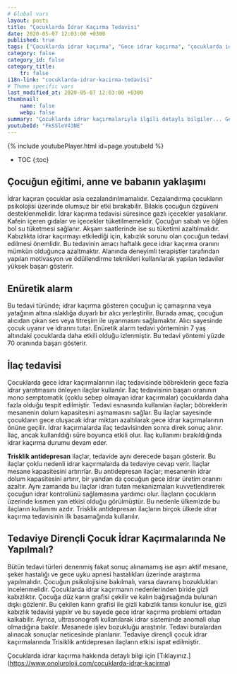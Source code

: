```yaml
---
# Global vars
layout: posts
title: "Çocuklarda İdrar Kaçırma Tedavisi"
date: 2020-05-07 12:03:00 +0300
published: true
tags: ["Çocuklarda idrar kaçırma", "Gece idrar kaçırma", "çocuklarda idrar kaçırma tipleri", "Gece idrar kaçırma tedavi", "Enüretik alarm", "çocuklarda idrar kaçırma ilaç", "Çocuklarda İdrar Kaçırma Teşhis", "Çocuklarda idrar kaçırma Tedavi", "Çocuklarda İdrar Kaçırma Nedir" ,  "çocuklarda idrar kaçırma çözüm", "çocuklarda idrar kaçırma ilaç tedavi"]
category: false
category_id: false
category_title:
    tr: false
i18n-link: "cocuklarda-idrar-kacirma-tedavisi"
# Theme specific vars
last_modified_at: 2020-05-07 12:03:00 +0300
thumbnail:
    name: false
    webp: false
summary: "Çocuklarda idrar kaçırmalarıyla ilgili detaylı bilgiler... Gece idrar kaçırma nedir? kaç tipi vardır? Gece idrar kaçırmaları nasıl tedavi edilir? Enüretik alarm, ilaç tedavisi...  Tedaviye dirençli idrar kaçırmalarda ne yapılır?"
youtubeId: "FkSSleV43NE"
---
```

{% include youtubePlayer.html id=page.youtubeId %}

* TOC
{:toc}

##	Çocuğun eğitimi, anne ve babanın yaklaşımı

İdrar kaçıran çocuklar asla cezalandırılmamalıdır. Cezalandırma çocukların psikolojisi üzerinde olumsuz bir etki bırakabilir. Bilakis çocuğun özgüveni desteklenmelidir. İdrar kaçırma tedavisi süresince gazlı içecekler yasaklanır. Kafein içeren gıdalar ve içecekler tüketilmemelidir. Çocuğun sabah ve öğlen bol su tüketmesi sağlanır. Akşam saatlerinde ise su tüketimi azaltılmalıdır. Kabızlıkta idrar kaçırmayı etkilediği için, kabızlık sorunu olan çocuğun tedavi edilmesi önemlidir. Bu tedavinin amacı haftalık gece idrar kaçırma oranını mümkün olduğunca azaltmaktır. Alanında deneyimli terapistler tarafından yapılan motivasyon ve ödüllendirme teknikleri kullanılarak yapılan tedaviler yüksek başarı gösterir.

##	Enüretik alarm

Bu tedavi türünde; idrar kaçırma gösteren çocuğun iç çamaşırına veya yatağının altına ıslaklığa duyarlı bir alıcı yerleştirilir. Burada amaç, çocuğun alıcıdan çıkan ses veya titreşim ile uyanmasını sağlamaktır. Alıcı sayesinde çocuk uyanır ve idrarını tutar. Enüretik alarm tedavi yönteminin 7 yaş altındaki çocuklarda daha etkili olduğu izlenmiştir. Bu tedavi yöntemi yüzde 70 oranında başarı gösterir.

##	İlaç tedavisi

Çocuklarda gece idrar kaçırmalarının ilaç tedavisinde böbreklerin gece fazla idrar yaratmasını önleyen ilaçlar kullanılır. İlaç tedavisinin başarı oranının mono semptomatik (çoklu sebep olmayan idrar kaçırmalar) çocuklarda daha fazla olduğu tespit edilmiştir. Tedavi esnasında kullanılan ilaçlar; böbreklerin mesanenin dolum kapasitesini aşmamasını sağlar. Bu ilaçlar sayesinde çocukların gece oluşacak idrar miktarı azaltılarak gece idrar kaçırmalarının önüne geçilir. İdrar kaçırmalarda ilaç tedavisinden sonra direk sonuç alınır. İlaç, ancak kullanıldığı süre boyunca etkili olur. İlaç kullanımı bırakıldığında idrar kaçırma durumu devam eder.


**Trisklik antidepresan** ilaçlar, tedavide aynı derecede başarı gösterir. Bu ilaçlar çoklu nedenli idrar kaçırmalarda da tedaviye cevap verir. İlaçlar mesane kapasitesini artırırlar. Bu antidepresan ilaçlar; mesanenin idrar dolum kapasitesini artırır, bir yandan da çocuğun gece idrar üretim oranını azaltır. Aynı zamanda bu ilaçlar idrarı tutan mekanizmaları kuvvetlendirerek çocuğun idrar kontrolünü sağlamasına yardımcı olur.   İlaçların çocukların üzerinde kısmen yan etkisi olduğu görülmüştür. Bu nedenle ülkemizde bu ilaçların kullanımı azdır. Trisklik antidepresan ilaçların birçok ülkede idrar kaçırma tedavisinin ilk basamağında kullanılır.

## Tedaviye Dirençli Çocuk İdrar Kaçırmalarında Ne Yapılmalı?

Bütün tedavi türleri denenmiş fakat sonuç alınamamış ise aşırı aktif mesane, şeker hastalığı ve gece uyku apnesi hastalıkları üzerinde araştırma yapılmalıdır. Çocuğun psikolojisine bakılmalı, varsa davranış bozuklukları incelenmelidir. Çocuklarda idrar kaçırmanın nedenlerinden biride gizli kabızlıktır.  Çocuğa düz karın grafisi çekilir ve kalın bağırsağında bulunan dışkı gözlenir. Bu çekilen karın grafisi ile gizli kabızlık tanısı konulur ise, gizli kabızlık tedavisi yapılır ve bu sayede gece idrar kaçırma problemi ortadan kalkabilir. Ayrıca, ultrasonografi kullanılarak idrar sisteminde anomali olup olmadığına bakılır. Mesanede işlev bozukluğu araştırılır. Tedavi buralardan alınacak sonuçlar neticesinde planlanır. Tedaviye dirençli çocuk idrar kaçırmalarında Trisiklik antidepresan ilaçların etkisi ispat edilmiştir.


Çocuklarda idrar kaçırma hakkında detaylı bilgi için [Tıklayınız.] (https://www.onoluroloji.com/cocuklarda-idrar-kacirma)
